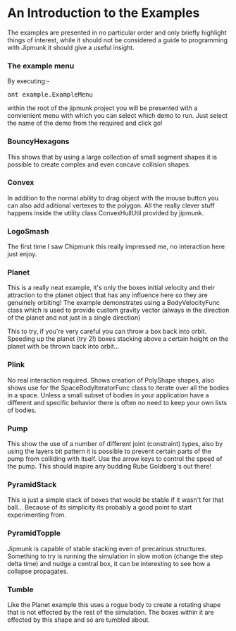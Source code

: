 # An Introduction to the Examples

The examples are presented in no particular order and only briefly highlight
things of interest, while it should not be considered a guide to programming
with Jipmunk it should give a useful insight.


### The example menu

By executing:-
<pre>
ant example.ExampleMenu
</pre>
within the root of the jipmunk project you will be presented with a
convienient menu with which you can select which demo to run. Just select
the name of the demo from the required and click go!


### BouncyHexagons

This shows that by using a large collection of small segment shapes it is
possible to create complex and even concave collision shapes.


### Convex

In addition to the normal ability to drag object with the mouse button
you can also add aditional vertexes to the polygon.  All the really clever
stuff happens inside the utility class ConvexHullUtil provided by jipmunk.


### LogoSmash

The first time I saw Chipmunk this really impressed me, no interaction here
just enjoy.


### Planet

This is a really neat example, it's only the boxes initial velocity and their
attraction to the planet object that has any influence here so they are
genuinely orbiting!  The example demonstrates using a BodyVelocityFunc class
which is used to provide custom gravity vector (always in the direction
of the planet and not just in a single direction)

This to try, if you're very careful you can throw a box back into orbit.
Speeding up the planet (try 2!) boxes stacking above a certain height on
the planet with be thrown back into orbit...

### Plink

No real interaction required.  Shows creation of PolyShape shapes, also
shows use for the SpaceBodyIteratorFunc class to iterate over all the
bodies in a space.  Unless a small subset of bodies in your application
have a different and specific behavior there is often no need to keep
your own lists of bodies.


### Pump

This show the use of a number of different joint (constraint) types, also
by using the layers bit pattern it is possible to prevent certain parts
of the pump from colliding with itself.  Use the arrow keys to control the
speed of the pump.  This should inspire any budding Rube Goldberg's out
there!


### PyramidStack

This is just a simple stack of boxes that would be stable if it wasn't
for that ball...
Because of its simplicity its probably a good point to start experimenting
from.


### PyramidTopple

Jipmunk is capable of stable stacking even of precarious structures.
Something to try is running the simulation in slow motion (change the
step delta time) and nudge a central box, it can be interesting to see
how a collapse propagates.


### Tumble

Like the Planet example this uses a rogue body to create a rotating shape
that is not effected by the rest of the simulation.  The boxes within it
are effected by this shape and so are tumbled about.
